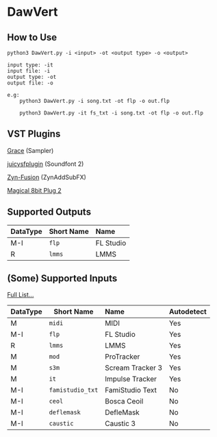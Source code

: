 
# DawVert

## How to Use
```
python3 DawVert.py -i <input> -ot <output type> -o <output>

input type: -it 
input file: -i 
output type: -ot 
output file: -o

e.g: 
    python3 DawVert.py -i song.txt -ot flp -o out.flp

    python3 DawVert.py -it fs_txt -i song.txt -ot flp -o out.flp

```

## VST Plugins

[Grace](https://github.com/s-oram/Grace) (Sampler)

[juicysfplugin](https://github.com/Birch-san/juicysfplugin) (Soundfont 2)

[Zyn-Fusion](https://zynaddsubfx.sourceforge.io/zyn-fusion.html) (ZynAddSubFX)

[Magical 8bit Plug 2](https://github.com/yokemura/Magical8bitPlug2)

## Supported Outputs

| DataType | Short Name | Name |
| --- | --- | :--- |
| M-I | ```flp``` | FL Studio |
| R | ```lmms``` | LMMS |

## (Some) Supported Inputs
[Full List...](docs/input_plugins.md)

| DataType | Short Name | Name | Autodetect | 
| --- | --- | :--- | :--- |
| M | ```midi``` | MIDI | Yes | 
| M-I | ```flp``` | FL Studio | Yes | 
| R | ```lmms``` | LMMS | Yes | 
| M | ```mod``` | ProTracker | Yes | 
| M | ```s3m``` | Scream Tracker 3 | Yes | 
| M | ```it``` | Impulse Tracker | Yes | 
| M-I | ```famistudio_txt``` | FamiStudio Text | No | 
| M-I | ```ceol``` | Bosca Ceoil | No | 
| M-I | ```deflemask``` | DefleMask | No | 
| M-I | ```caustic``` | Caustic 3 | No |
